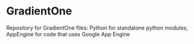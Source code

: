 # GradientOne
Repository for GradientOne files: 
Python for standalone python modules;
AppEngine for code that uses Google App Engine
